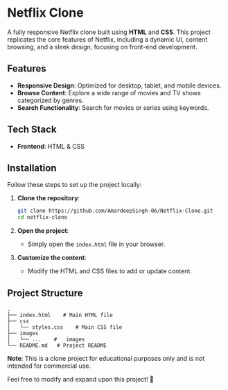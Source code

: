 # Netflix Clone

A fully responsive Netflix clone built using **HTML** and **CSS**. This project replicates the core features of Netflix, including a dynamic UI, content browsing, and a sleek design, focusing on front-end development.

## Features

- **Responsive Design**: Optimized for desktop, tablet, and mobile devices.
- **Browse Content**: Explore a wide range of movies and TV shows categorized by genres.
- **Search Functionality**: Search for movies or series using keywords.

## Tech Stack

- **Frontend**: HTML & CSS

## Installation

Follow these steps to set up the project locally:

1. **Clone the repository**:
   ```bash
   git clone https://github.com/AmardeepSingh-06/Netflix-Clone.git
   cd netflix-clone
   ```

2. **Open the project**:
   - Simply open the `index.html` file in your browser.

3. **Customize the content**:
   - Modify the HTML and CSS files to add or update content.

## Project Structure

```plaintext
.
├── index.html    # Main HTML file
├── css
│   └── styles.css    # Main CSS file
├── images
│   └── ...    #   images
└── README.md   # Project README
```

**Note**: This is a clone project for educational purposes only and is not intended for commercial use.

Feel free to modify and expand upon this project! 🚀

